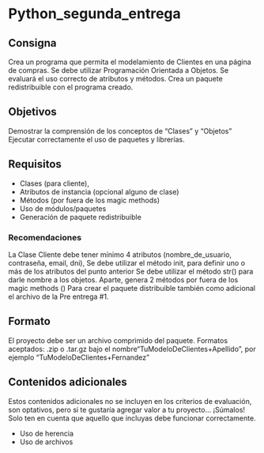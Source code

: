 # Python_segunda_entrega

## Consigna
Crea un programa que permita el modelamiento de Clientes en una página de compras. Se debe utilizar Programación Orientada a Objetos.
Se evaluará el uso correcto de atributos y métodos. Crea un paquete redistribuible con el programa creado.

## Objetivos
Demostrar la comprensión de los conceptos de “Clases” y “Objetos”
Ejecutar correctamente el uso de paquetes y librerías.

## Requisitos
- Clases (para cliente),
- Atributos de instancia (opcional alguno de clase)
- Métodos (por fuera de los magic methods)
- Uso de módulos/paquetes
- Generación de paquete redistribuible

### Recomendaciones
La Clase Cliente debe tener mínimo 4 atributos (nombre_de_usuario, contraseña, email, dni),
Se debe utilizar el método init, para definir uno o más de los atributos del punto anterior
Se debe utilizar el método str() para darle nombre a los objetos.
Aparte, genera 2 métodos por fuera de los magic methods ()
Para crear el paquete distribuible también como adicional el archivo de la Pre entrega #1.

## Formato
El proyecto debe ser un archivo comprimido del paquete. Formatos aceptados: .zip o .tar.gz bajo el nombre“TuModeloDeClientes+Apellido”,  por ejemplo “TuModeloDeClientes+Fernandez”

## Contenidos adicionales
Estos contenidos adicionales no se incluyen en los criterios de evaluación, son optativos,  pero si te gustaría  agregar valor a tu proyecto… ¡Súmalos! Solo ten en cuenta que aquello que incluyas debe funcionar correctamente.

- Uso de herencia
- Uso de archivos

